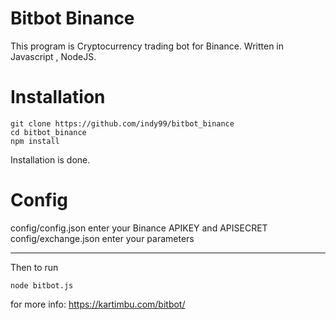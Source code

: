 # Bitbot Binance
This program is Cryptocurrency trading bot for Binance. Written in Javascript , NodeJS.
# Installation
```
git clone https://github.com/indy99/bitbot_binance
cd bitbot_binance
npm install
```
Installation is done.
# Config
config/config.json enter your Binance APIKEY and APISECRET<br>
config/exchange.json enter your parameters
***
Then to run
```
node bitbot.js
```
for more info: https://kartimbu.com/bitbot/
